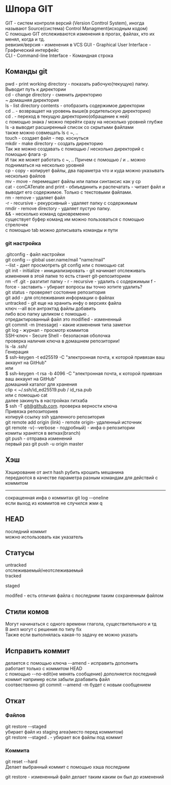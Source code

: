 # Шпора GIT
GIT - систем контроля версий (Version Conttrol System), иногда называют Source(система) Control Managment(исходным кодом)  
С помощью GIT отслеживаются изменения в прогах, файлах, кто их менял, когда и тд.  
ревизия/версия - изменения в VCS
GUI - Graphical User Interface - Графический интерфейс  
CLI - Command-line Interface - Командная строка  
## Команды git  
pwd - print working directory - показать рабочую(текущую) папку. Выводит путь к директории  
cd - change directory - сменить директорию  
~ домашняя директория  
ls - list directory contents - отобразить содержимое директории  
cd .. - возвращает на уровень выше(в родительскую директорию)  
cd . - переход в текущую директорию(обращение к ней)  
с помощью знака / можно перейти сразу на несколько уровней глубже  
ls -a выводит расширенный список со скрытыми файлами  
также можно совмещать ls с ~, ..  
touch - создает файл - пер. коснуться  
mkdir - make directory - создать директорию  
Так же можно создавать с помощью / несколько директорий с помощью флага -p  
И так же может работать с ~, .. Причем с помощью / и .. можно подниматься на несколько уровней  
cp - copy - копирует файлы, два параметра что и куда можно указывать несколько файлов  
mv - move - перемещает файлы или папки синтаксис как у cp  
cat - conCATenate and print - обиъединить и распечатать - читает файл и выводит его содержимое. Только с текстовыми файлами.  
rm - remove - удаляет файл  
-r - recursive - рекурсивный - удаляет папку с содержимым  
rmdir - remove directory - удаляет пустую папку.  
&& - несколько команд одновременно  
существует буфер команд им можно пользоваться с помощью стрелочек  
с помощью tab можно дописывать команды и пути  
### git настройка  
.gitconfig - файл настройки  
git config -- global user.name/mail "name/mail"  
--list - дает просмотреть git config или с помощью cat  
git init - initialize - инициализировать - git  начинает отслеживать изменения в этой папке то есть станет git-репозиторием  
rm -rf .git - разгитит папку - r - recursive - удалить с содержимым f - force - заставить - убирает вопросы вы точно хотите удалить?  
git status - проверяет состояние репозитория  
git add - для отслеживания информации о файлах  
untracked - git еще на хранить инфу о версиях файла  
ключ --all все антрэктэд файлы добавить  
либо всю папку целиком с помощью .  
отредактированный файл это modified - измененный  
git commit -m (message) - какие изменения типа заметки  
git log - журнал - просмотр коммитов  
SSH-ключ - Secure Shell - безопасная оболочка  
проверка наличия ключа в домашнем репозитории!  
ls -la .ssh/  
Генерация  
$ ssh-keygen -t ed25519 -C "электронная почта, к которой привязан ваш аккаунт на GitHub"  
или  
$ ssh-keygen -t rsa -b 4096 -C "электронная почта, к которой привязан ваш аккаунт на GitHub"  
домашний каталог для хранения  
clip < ~/.ssh/id_ed25519.pub / id_rsa.pub  
или с помощью cat  
 далее закинуть в настройках гитхаба  
$ ssh -T git@github.com. проверка верности ключа  
Привязка репозиториев  
копируй ссылку ssh удаленного репозитория  
git remote add origin (link) - remote origin- удаленный источник  
 git remote -v(--verbose - подробный) - инфа о репозитории  
комиты хранятся в ветках(branch)  
git push - отправка изменений  
первый раз git push -u origin master  
## Хэш

Хэширование от англ hash рубить крошить мешанина  
передаются в качестве параметра разным командам для действий с коммитом

---

сокращенная инфа о коммитах git log --oneline  
если выход из коммитов не случился жми q

## HEAD 

последний коммит  
можно использовать как указатель

## Статусы

untracked  
отслеживаемый/неотслеживаемый  
tracked

staged

modifed - есть отличия файла с последним таким сохраненным файлом

## Стили комов

Могут начинаться с одного времени глагола, существительного и тд  
В англ могут с решения по типу fix  
Также если выполнялась какая-то задачу ее можно указать

## Исправить коммит

делается с помощью ключа --amend - исправить дополнить  
работает только с коммитом HEAD  
с помощью --no-edit(не менять сообщение) дополняется последний коммит например если забыли доабавить файл  
соотвественно git commit --amend -m будет с новым сообщением

## Откат
### Файлов
git restore --staged <file>  
убирает файл из staging area(место перед коммитом)  
git restore --staged . - убирает все файлы под коммит  
### Коммита
git reset --hard <commit hash>  
Делает выбранный коммит с помощью хэша последним

git restore <file> - измененный файл делает таким каким он был до изменений  
